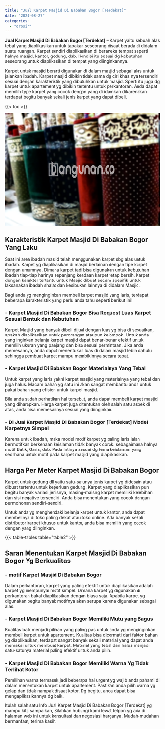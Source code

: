 ```yaml
---
title: "Jual Karpet Masjid Di Babakan Bogor [Terdekat]"
date: "2024-08-27"
categories: 
  - "grosir"
---
```


**Jual Karpet Masjid Di Babakan Bogor \[Terdekat\]** – Karpet yaitu sebuah alas tebal yang diaplikasikan untuk tapakan seseorang disaat berada di didalam suatu ruangan. Karpet sendiri diaplikasikan di beraneka tempat seperti halnya masjid, kantor, gedung, dsb. Kondisi itu sesuai dg kebutuhan seseorang untuk diaplikasikan di tempat yang diinginkannya.

Karpet untuk masjid berarti digunakan di dalam masjid sebagai alas untuk jalankan ibadah. Karpet masjid dibikin tidak sama dg ciri khas nya tersendiri sesuai dengan karakteristik yang dibutuhkan untuk masjid. Sperti itu juga dg karpet untuk apartement yg dibikin tertentu untuk perkantoran. Anda dapat memilih type karpet yang cocok dengan yang di idamkan dikarenakan terdapat begitu banyak sekali jenis karpet yang dapat dibeli.

{{< toc >}}

![Jual Karpet Masjid Di Babakan Bogor [Terdekat]](/images/grosir-karpet-murah-52.png)

## Karakteristik Karpet Masjid Di Babakan Bogor Yang Laku

Saat ini area ibadah masjid telah menggunakan karpet sbg alas untuk ibadah. Karpet yg diaplikasikan di masjid berlainan dengan tipe karpet dengan umumnya. Dimana karpet tadi bisa digunakan untuk kebutuhan ibadah tiap-tiap harinya sepanjang keadaan karpet tetap bersih. Karpet dengan karakter tertentu untuk Masjid dibuat secara spesifik untuk laksanakan ibadah shalat dan kesibukan lainnya di didalam Masjid.

Bagi anda yg menginginkan membeli karpet masjid yang laris, terdapat beberapa karakteristik yang perlu anda tahu seperti berikut ini!

### \- Karpet Masjid Di Babakan Bogor Bisa Request Luas Karpet Sesuai Bentuk dan Kebutuhan

Karpet Masjid yang banyak dibeli dijual dengan luas yg bisa di sesuaikan, apakah diaplikasikan untuk perorangan ataupun kelompok. Untuk anda yang inginkan belanja karpet masjid dapat benar-benar efektif untuk memliih ukuran yang panjang dan bisa sesuai permintaan. Jika anda memesannya, anda dapat menentukan luas di dalam masjid lebih dahulu sehingga pembuat karpet mampu membikinnya secara tepat.

### \- Karpet Masjid Di Babakan Bogor Materialnya Yang Tebal

Untuk karpet yang laris yakni karpet masjid yang materialnya yang tebal dan juga halus. Macam bahan yg satu ini akan sangat membantu anda untuk pakai bahan yang efisien untuk karpet masjid.

Bila anda sudah perhatikan hal tersebut, anda dapat membeli karpet masjid yang diharapkan. Harga karpet juga ditentukan oleh salah satu aspek di atas, anda bisa memesannya sesuai yang diinginkan.

### \- Di Jual Karpet Masjid Di Babakan Bogor \[Terdekat\] Model Karpetnya Simpel

Karena untuk ibadah, maka model motif karpet yg paling laris ialah bermotifkan berkenaan keislaman tidak banyak corak. sebagaimana halnya motif Batik, Garis, dsb. Pada intinya sesuai dg tema keislaman yang sedrhana untuk motif pada karpet masjid yang diaplikasikan.

## Harga Per Meter Karpet Masjid Di Babakan Bogor

Karpet untuk gedung dll yaitu satu-satunya jenis karpet yg didesain atau dibuat tertentu untuk keperluan gedung. Karpet yang diaplikasikan pun begitu banyak variasi jenisnya, masing-maisng karpet memiliki kelebihan dan sisi negative tersendiri. Anda bisa menentukan yang cocok dengan permohonan sendiri-sendiri.

Untuk anda yg menghendaki belanja karpet untuk kantor, anda dapat membelinya di toko paling dekat atau toko online. Ada banyak sekali distributor karpet khusus untuk kantor, anda bisa memilih yang cocok dengan yang diinginkan.

{{< table-tables table="table2" >}}

## Saran Menentukan Karpet Masjid Di Babakan Bogor Yg Berkualitas

### \- motif Karpet Masjid Di Babakan Bogor

Dalam perkantoran, karpet yang paling efektif untuk diaplikasikan adalah karpet yg mempunyai motif simpel. Dimana karpet yg digunakan di perkantoran bakal diaplikasikan dengan biasa saja. Apabila karpet yg digunakan begitu banyak motifnya akan serupa karena digunakan sebagai alas.

### \- Karpet Masjid Di Babakan Bogor Memiliki Mutu yang Bagus

Kualitas baik menjadi pilihan yang paling pas untuk anda yg menginginkan membeli karpet untuk apartement. Kualitas bisa dicermati dari faktor bahan yg diaplikasikan, terdapat sangat banyak sekali material yang dapat anda memakai untuk membuat karpet. Material yang tebal dan halus menjadi satu-satunya material paling efektif untuk anda pilih.

### \- Karpet Masjid Di Babakan Bogor Memiliki Warna Yg Tidak Terlihat Kotor

Pemilihan warna termasuk jadi beberapa hal urgent yg wajib anda pahami di dalam menentukan karpet untuk apartement. Pastikan anda pilih warna yg gelap dan tidak nampak disaat kotor. Dg begitu, anda dapat bisa mengaplikasikannya dg baik.

Itulah salah satu Info Jual Karpet Masjid Di Babakan Bogor \[Terdekat\] yg mampu kita sampaikan, Silahkan hubungi kami lewat telpon yg ada di halaman web ini untuk konsultasi dan negosiasi harganya. Mudah-mudahan bermanfaat, terima kasih.
